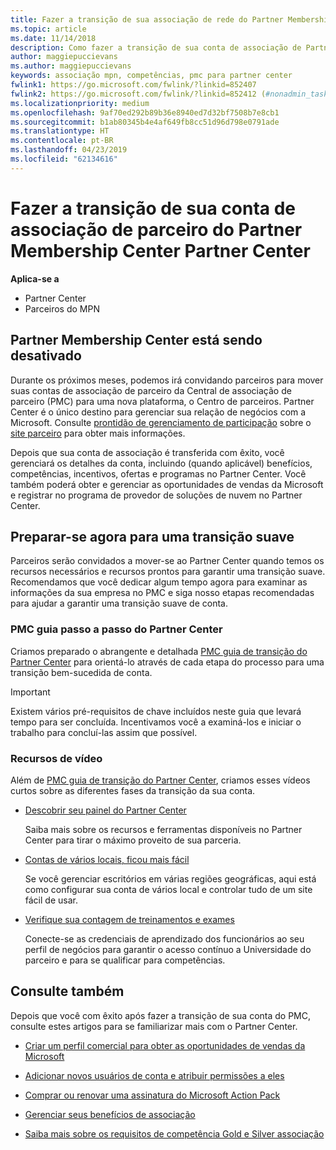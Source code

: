 ```yaml
---
title: Fazer a transição de sua associação de rede do Partner Membership Center Partner Center
ms.topic: article
ms.date: 11/14/2018
description: Como fazer a transição de sua conta de associação de Partner Membership Center Partner Center.
author: maggiepuccievans
ms.author: maggiepuccievans
keywords: associação mpn, competências, pmc para partner center
fwlink1: https://go.microsoft.com/fwlink/?linkid=852407
fwlink2: https://go.microsoft.com/fwlink/?linkid=852412 (#nonadmin_tasks)
ms.localizationpriority: medium
ms.openlocfilehash: 9af70ed292b89b36e8940ed7d32bf7508b7e8cb1
ms.sourcegitcommit: b1ab80345b4e4af649fb8cc51d96d798e0791ade
ms.translationtype: HT
ms.contentlocale: pt-BR
ms.lasthandoff: 04/23/2019
ms.locfileid: "62134616"
---
```

# <a name="transition-your-partner-membership-account-from-partner-membership-center-to-partner-center"></a>Fazer a transição de sua conta de associação de parceiro do Partner Membership Center Partner Center

**Aplica-se a**

- Partner Center
- Parceiros do MPN

## <a name="partner-membership-center-being-retired"></a>Partner Membership Center está sendo desativado

Durante os próximos meses, podemos irá convidando parceiros para mover suas contas de associação de parceiro da Central de associação de parceiro (PMC) para uma nova plataforma, o Centro de parceiros. Partner Center é o único destino para gerenciar sua relação de negócios com a Microsoft. Consulte [prontidão de gerenciamento de participação](https://partner.microsoft.com/support/partner-center-help) sobre o [site parceiro](https://partner.microsoft.com/commercial) para obter mais informações.

Depois que sua conta de associação é transferida com êxito, você gerenciará os detalhes da conta, incluindo (quando aplicável) benefícios, competências, incentivos, ofertas e programas no Partner Center. Você também poderá obter e gerenciar as oportunidades de vendas da Microsoft e registrar no programa de provedor de soluções de nuvem no Partner Center.

## <a name="prepare-now-for-a-smooth-transition"></a>Preparar-se agora para uma transição suave

Parceiros serão convidados a mover-se ao Partner Center quando temos os recursos necessários e recursos prontos para garantir uma transição suave. Recomendamos que você dedicar algum tempo agora para examinar as informações da sua empresa no PMC e siga nosso etapas recomendadas para ajudar a garantir uma transição suave de conta.

### <a name="pmc-to-partner-center-step-by-step-guide"></a>PMC guia passo a passo do Partner Center

Criamos preparado o abrangente e detalhada [PMC guia de transição do Partner Center](https://assetsprod.microsoft.com/mpn/en-us/membership-account-set-up-guide.pdf) para orientá-lo através de cada etapa do processo para uma transição bem-sucedida de conta.

>[!IMPORTANT]
>Existem vários pré-requisitos de chave incluídos neste guia que levará tempo para ser concluída. Incentivamos você a examiná-los e iniciar o trabalho para concluí-las assim que possível.

### <a name="video-resources"></a>Recursos de vídeo

Além de [PMC guia de transição do Partner Center](https://assetsprod.microsoft.com/mpn/en-us/membership-account-set-up-guide.pdf), criamos esses vídeos curtos sobre as diferentes fases da transição da sua conta. 

- [Descobrir seu painel do Partner Center](https://partner.microsoft.com/support/partner-center-help)
 
  Saiba mais sobre os recursos e ferramentas disponíveis no Partner Center para tirar o máximo proveito de sua parceria.

- [Contas de vários locais, ficou mais fácil](https://partner.microsoft.com/support/partner-center-help)
 
  Se você gerenciar escritórios em várias regiões geográficas, aqui está como configurar sua conta de vários local e controlar tudo de um site fácil de usar.

- [Verifique sua contagem de treinamentos e exames](https://partner.microsoft.com/support/partner-center-help)

  Conecte-se as credenciais de aprendizado dos funcionários ao seu perfil de negócios para garantir o acesso contínuo a Universidade do parceiro e para se qualificar para competências.

## <a name="see-also"></a>Consulte também

Depois que você com êxito após fazer a transição de sua conta do PMC, consulte estes artigos para se familiarizar mais com o Partner Center.

-   [Criar um perfil comercial para obter as oportunidades de vendas da Microsoft](create-a-marketing-profile.md)

-   [Adicionar novos usuários de conta e atribuir permissões a eles](create-user-accounts-and-set-permissions.md)

-   [Comprar ou renovar uma assinatura do Microsoft Action Pack](mpn-get-action-pack.md)

-   [Gerenciar seus benefícios de associação](manage-your-partner-network-benefits.md)

-   [Saiba mais sobre os requisitos de competência Gold e Silver associação](https://partner.microsoft.com/membership/competencies)





